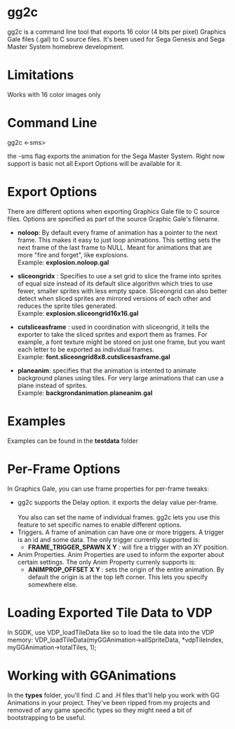 # gg2c
gg2c is a command line tool that exports 16 color (4 bits per pixel) Graphics Gale files (.gal) to C source files. It's been used for Sega Genesis and Sega Master System homebrew development.

# Limitations

Works with 16 color images only

# Command Line

gg2c <graphics gale file> <optional destination folder> <-sms>

the -sms flag exports the animation for the Sega Master System. Right now support is basic not all Export Options will be available for it.

# Export Options

There are different options when exporting Graphics Gale file to C source files. Options are specified as part of the source Graphic Gale's filename.

* **noloop**: By default every frame of animation has a pointer to the next frame. This makes it easy to just loop animations. This setting sets the next frame of the last frame to NULL. Meant for animations that are more "fire and forget", like explosions. \
   Example: **explosion.noloop.gal**
  
* **sliceongrid<W>x<H>** : Specifies to use a set grid to slice the frame into sprites of equal size instead of its default slice algorithm which tries to use fewer, smaller sprites with less empty space. Sliceongrid can also better detect when sliced sprites are mirrored versions of each other and reduces the sprite tiles generated.\
   Example: **explosion.sliceongrid16x16.gal**
* **cutsliceasframe** : used in coordination with sliceongrid, it tells the exporter to take the sliced sprites and export them as frames. For example, a font texture might be stored on just one frame, but you want each letter to be exported as individual frames.\
   Example: **font.sliceongrid8x8.cutslicesasframe.gal**
 * **planeanim**: specifies that the animation is intented to animate background planes using tiles. For very large animations that can use a plane instead of sprites. \
    Example: **backgrondanimation.planeanim.gal**
# Examples
   Examples can be found in the **testdata** folder
   
# Per-Frame Options
   
   In Graphics Gale, you can use frame properties for per-frame tweaks:
   
   * gg2c supports the Delay option. it exports the delay value per-frame.\
   \
   You also can set the name of individual frames. gg2c lets you use this feature to set specific names to enable different options.
   * Triggers. A frame of animation can have one or more triggers. A trigger is an id and some data. The only trigger currently supported is:
       * **FRAME_TRIGGER_SPAWN X Y** : will fire a trigger with an XY position. 
   * Anim Properties. Anim Properties are used to inform the exporter about certain settings. The only Anim Property currenly supports is:
       * **ANIMPROP_OFFSET X Y** : sets the origin of the entire animation. By default the origin is at the top left corner. This lets you specify somewhere else.

# Loading Exported Tile Data to VDP
   
   In SGDK, use VDP_loadTileData like so to load the tile data into the VDP memory:
   VDP_loadTileData(myGGAnimation->allSpriteData, *vdpTileIndex, myGGAnimation->totalTiles, 1);
   
# Working with GGAnimations
   
   In the **types** folder, you'll find .C and .H files that'll help you work with GG Animations in your project. They've been ripped from my projects and removed of any game specific types so they might need a bit of bootstrapping to be useful.
